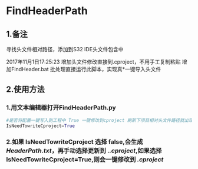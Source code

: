 # FindHeaderPath

## 1.备注

寻找头文件相对路径，添加到S32 IDE头文件包含中

2017年11月1日17:25:23 
增加头文件修改直接到.cproject，不用手工复制粘贴
增加FindHeader.bat 批处理直接运行此脚本，实现真*一键导入头文件

## 2.使用方法
### 1.用文本编辑器打开FindHeaderPath.py

```python
#是否将配置一键写入到工程中 True 一键修改到cproject 刷新下项目相对头文件路径就出现了
IsNeedTowriteCproject=True
```
### 2.如果 IsNeedTowriteCproject 选择 false,会生成 *HeaderPath.txt*，再手动选择更新到 .*.cproject*,如果选择 IsNeedTowriteCproject=True,则会一键修改到 *.cproject*